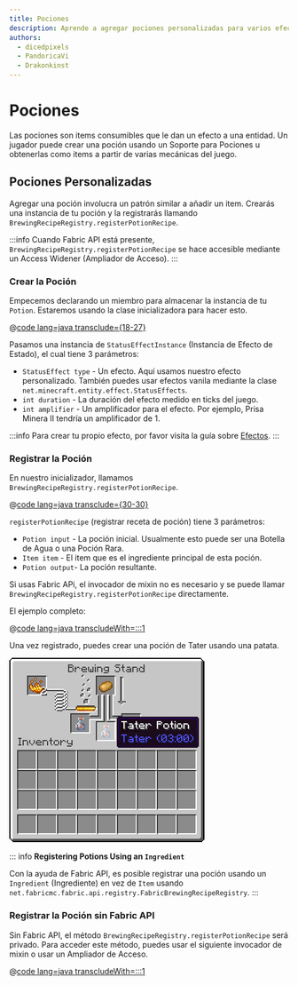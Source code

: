 ```yaml
---
title: Pociones
description: Aprende a agregar pociones personalizadas para varios efectos de estado.
authors:
  - dicedpixels
  - PandoricaVi
  - Drakonkinst
---
```


# Pociones

Las pociones son items consumibles que le dan un efecto a una entidad. Un jugador puede crear una poción usando un Soporte para Pociones u obtenerlas como items a partir de varias mecánicas del juego.

## Pociones Personalizadas

Agregar una poción involucra un patrón similar a añadir un item. Crearás una instancia de tu poción y la registrarás llamando `BrewingRecipeRegistry.registerPotionRecipe`.

:::info
Cuando Fabric API está presente, `BrewingRecipeRegistry.registerPotionRecipe` se hace accesible mediante un Access Widener (Ampliador de Acceso).
:::

### Crear la Poción

Empecemos declarando un miembro para almacenar la instancia de tu `Potion`. Estaremos usando la clase inicializadora para hacer esto.

@[code lang=java transclude={18-27}](@/reference/latest/src/main/java/com/example/docs/potion/FabricDocsReferencePotions.java)

Pasamos una instancia de `StatusEffectInstance` (Instancia de Efecto de Estado), el cual tiene 3 parámetros:

- `StatusEffect type` - Un efecto. Aquí usamos nuestro efecto personalizado. También puedes usar efectos vanila mediante la clase `net.minecraft.entity.effect.StatusEffects`.
- `int duration` - La duración del efecto medido en ticks del juego.
- `int amplifier` - Un amplificador para el efecto. Por ejemplo, Prisa Minera II tendría un amplificador de 1.

:::info
Para crear tu propio efecto, por favor visita la guía sobre [Efectos](../entities/effects.md).
:::

### Registrar la Poción

En nuestro inicializador, llamamos `BrewingRecipeRegistry.registerPotionRecipe`.

@[code lang=java transclude={30-30}](@/reference/latest/src/main/java/com/example/docs/potion/FabricDocsReferencePotions.java)

`registerPotionRecipe` (registrar receta de poción) tiene 3 parámetros:

- `Potion input` - La poción inicial. Usualmente esto puede ser una Botella de Agua o una Poción Rara.
- `Item item` - El item que es el ingrediente principal de esta poción.
- `Potion output`- La poción resultante.

Si usas Fabric APi, el invocador de mixin no es necesario y se puede llamar `BrewingRecipeRegistry.registerPotionRecipe` directamente.

El ejemplo completo:

@[code lang=java transcludeWith=:::1](@/reference/latest/src/main/java/com/example/docs/potion/FabricDocsReferencePotions.java)

Una vez registrado, puedes crear una poción de Tater usando una patata.

![Efecto en el inventario del jugador](/assets/develop/tater-potion.png)

::: info
**Registering Potions Using an `Ingredient`**

Con la ayuda de Fabric API, es posible registrar una poción usando un `Ingredient` (Ingrediente) en vez de `Item` usando `net.fabricmc.fabric.api.registry.FabricBrewingRecipeRegistry`.
:::

### Registrar la Poción sin Fabric API

Sin Fabric API, el método `BrewingRecipeRegistry.registerPotionRecipe` será privado. Para acceder este método, puedes usar el siguiente invocador de mixin o usar un Ampliador de Acceso.

@[code lang=java transcludeWith=:::1](@/reference/latest/src/main/java/com/example/docs/mixin/potion/BrewingRecipeRegistryInvoker.java)
